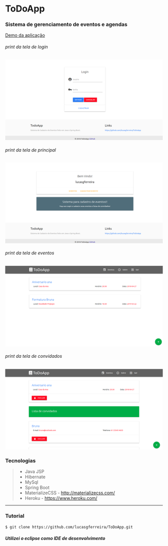 # ToDoApp
### Sistema de gerenciamento de eventos e agendas
[Demo da aplicação](https://todoapp-lucasgferreira.herokuapp.com/)
###### print da tela de login
![print da tela do sistema](https://raw.githubusercontent.com/lucasgferreira/ToDoApp/master/screen/login.png)

###### print da tela de principal
![print da tela do principal](https://raw.githubusercontent.com/lucasgferreira/ToDoApp/master/screen/home.png)

###### print da tela de eventos
![print da tela de eventos](https://raw.githubusercontent.com/lucasgferreira/ToDoApp/master/screen/eventos.png)

###### print da tela de convidados
![print da tela de convidados](https://raw.githubusercontent.com/lucasgferreira/ToDoApp/master/screen/convidados.png)

### Tecnologias
  
>  - Java JSP 
>  - Hibernate
>  - MySql
>  - Spring Boot
>  - MaterializeCSS - http://materializecss.com/
>  - Heroku - https://www.heroku.com/
----------
### Tutorial

```sh
$ git clone https://github.com/lucasgferreira/ToDoApp.git
```

##### Utilizei o eclipse como IDE de desenvolvimento
